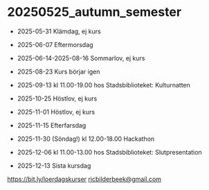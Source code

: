 # 20250525_autumn_semester

- 2025-05-31 Klämdag, ej kurs

- 2025-06-07 Eftermorsdag

- 2025-06-14-2025-08-16
  Sommarlov, ej kurs

- 2025-08-23 Kurs börjar igen

- 2025-09-13 kl 11.00-19.00
  hos Stadsbiblioteket:
  Kulturnatten

- 2025-10-25 Höstlov, ej kurs
- 2025-11-01 Höstlov, ej kurs
- 2025-11-15 Efterfarsdag

- 2025-11-30 (Söndag!)
  kl 12.00-18.00
  Hackathon 

- 2025-12-06 kl 11.00-13.00
  hos Stadsbiblioteket:
  Slutpresentation

- 2025-12-13 Sista kursdag

<https://bit.ly/loerdagskurser>
<rjcbilderbeek@gmail.com>
